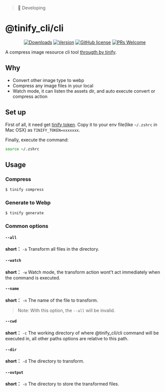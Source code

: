 > 🚧 Developing
# @tinify_cli/cli
<p align="center">
  <a href="https://www.npmjs.com/package/@tinify_cli/cli"><img src="https://badgen.net/npm/dm/ice.js" alt="Downloads"></a>
  <a href="https://www.npmjs.com/package/@tinify_cli/cli"><img src="https://badgen.net/npm/v/@tinify_cli/cli" alt="Version"></a>
  <a href="/LICENSE"><img src="https://img.shields.io/badge/license-MIT-blue.svg" alt="GitHub license" /></a>
  <a href="https://github.com/SoloJiang/tinify-cli/pulls"><img src="https://img.shields.io/badge/PRs-welcome-brightgreen.svg" alt="PRs Welcome" /></a>
</p>

A compress image resource cli tool [througth by tinify](https://tinypng.com/developers).

## Why
- Convert other image type to webp
- Compress any image files in your local
- Watch mode, it can listen the assets dir, and auto execute convert or compress action

## Set up
First of all, it need get [tinify token](https://tinypng.com/developers). Copy it to your env file(like `~/.zshrc` in Mac OSX) as `TINIFY_TOKEN=xxxxxxx`.

Finally, execute the command:

```bash
source ~/.zshrc
```

## Usage

### Compress

```bash
$ tinify compress
```

### Generate to Webp

```bash
$ tinify generate
``` 

### Common options

#### `--all`
**short：** `-a`
Transform all files in the directory.

#### `--watch`
**short：** `-w`
Watch mode, the transform action wont\'t act immediately when the command is executed.

#### `--name`
**short：** `-n`
The name of the file to transform. 
> Note: With this option, the `--all` will be invalid.

#### `--cwd`
**short：** `-c`
The working directory of where @tinify_cli/cli command will be executed in, all other paths options are relative to this path.

#### `--dir`
**short：** `-d`
The directory to transform.

#### `--output`
**short：** `-o`
The directory to store the transformed files.

